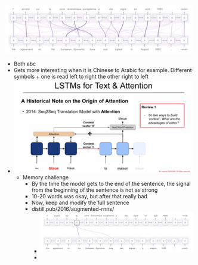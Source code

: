 ![](Pasted%20image%2020240521172048.png)
- Both abc
- Gets more interesting when it is Chinese to Arabic for example. Different symbols + one is read left to right the other right to left
- ![](Pasted%20image%2020240521172200.png)
	- Memory challenge
		- By the time the model gets to the end of the sentence, the signal from the beginning of the sentence is not as strong
		- 10-20 words was okay, but after that really bad
		- Now, keep and modify the full sentence 
		- distill.pub/2016/augmented-rnns/
			- ![](Pasted%20image%2020240521173141.png)
			- 

